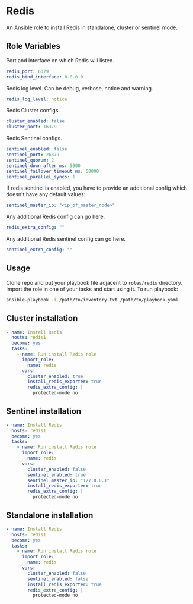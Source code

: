 Redis
========

An Ansible role to install Redis in standalone, cluster or sentinel mode.

## Role Variables

Port and interface on which Redis will listen.
```yaml
redis_port: 6379
redis_bind_interface: 0.0.0.0
```

Redis log level. Can be debug, verbose, notice and warning.
```yaml
redis_log_level: notice
```

Redis Cluster configs.
```yaml
cluster_enabled: false
cluster_port: 16379
```

Redis Sentinel configs.
```yaml
sentinel_enabled: false
sentinel_port: 26379
sentinel_quorum: 2
sentinel_down_after_ms: 5000
sentinel_failover_timeout_ms: 60000
sentinel_parallel_syncs: 1
```
If redis sentinel is enabled, you have to provide an additional config which doesn't have any default values:
```yaml
sentinel_master_ip: "<ip_of_master_node>"
```

Any additional Redis config can go here.
```yaml
redis_extra_config: ""
```

Any additional Redis sentinel config can go here.
```yaml
sentinel_extra_config: ""
```

## Usage
Clone repo and put your playbook file adjacent to `roles/redis` directory. Import the role in one of your tasks and start using it. To run playbook:  
```bash
ansible-playbook -i /path/to/inventory.txt /path/to/playbook.yaml
```

Cluster installation
----------------

```yaml
- name: Install Redis
  hosts: redis1
  become: yes
  tasks:
    - name: Run install Redis role
      import_role:
        name: redis
      vars:
        cluster_enabled: true
        install_redis_exporter: true
        redis_extra_config: |
          protected-mode no
```

Sentinel installation
----------------

```yaml
- name: Install Redis
  hosts: redis1
  become: yes
  tasks:
    - name: Run install Redis role
      import_role:
        name: redis
      vars:
        cluster_enabled: false
        sentinel_enabled: true
        sentinel_master_ip: "127.0.0.1"
        install_redis_exporter: true
        redis_extra_config: |
          protected-mode no
```

Standalone installation
----------------

```yaml
- name: Install Redis
  hosts: redis1
  become: yes
  tasks:
    - name: Run install Redis role
      import_role:
        name: redis
      vars:
        cluster_enabled: false
        sentinel_enabled: false
        install_redis_exporter: true
        redis_extra_config: |
          protected-mode no
```
